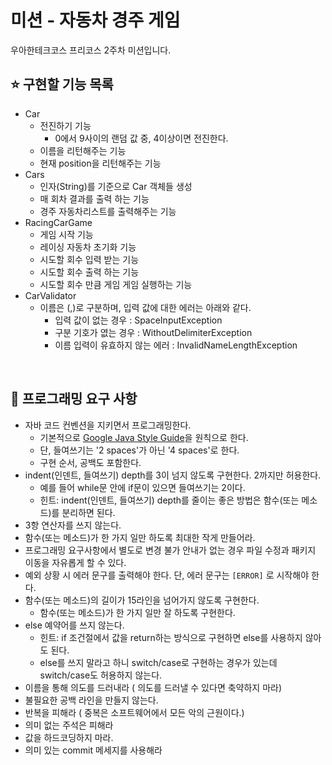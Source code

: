 # 미션 - 자동차 경주 게임
우아한테크코스 프리코스 2주차 미션입니다.

## ⭐ 구현할 기능 목록 
- Car
    - 전진하기 기능
        - 0에서 9사이의 랜덤 값 중, 4이상이면 전진한다.
    - 이름을 리턴해주는 기능
    - 현재 position을 리턴해주는 기능
- Cars
    - 인자(String)를 기준으로 Car 객체들 생성
    - 매 회차 결과를 출력 하는 기능 
    - 경주 자동차리스트를 출력해주는 기능            
- RacingCarGame
    - 게임 시작 기능
    - 레이싱 자동차 초기화 기능
    - 시도할 회수 입력 받는 기능
    - 시도할 회수 출력 하는 기능
    - 시도할 회수 만큼 게임 게임 실행하는 기능
- CarValidator
    - 이름은 (,)로 구분하며, 입력 값에 대한 에러는 아래와 같다.
        - 입력 값이 없는 경우 : SpaceInputException
        - 구분 기호가 엾는 경우 : WithoutDelimiterException
        - 이름 입력이 유효하지 않는 에러 : InvalidNameLengthException    
    
<br>

## 🔧 프로그래밍 요구 사항
- 자바 코드 컨벤션을 지키면서 프로그래밍한다.
  - 기본적으로 [Google Java Style Guide](https://google.github.io/styleguide/javaguide.html)을 원칙으로 한다.
  - 단, 들여쓰기는 '2 spaces'가 아닌 '4 spaces'로 한다.
  - 구현 순서, 공백도 포함한다.
- indent(인덴트, 들여쓰기) depth를 3이 넘지 않도록 구현한다. 2까지만 허용한다.
  - 예를 들어 while문 안에 if문이 있으면 들여쓰기는 2이다.
  - 힌트: indent(인덴트, 들여쓰기) depth를 줄이는 좋은 방법은 함수(또는 메소드)를 분리하면 된다.
- 3항 연산자를 쓰지 않는다.
- 함수(또는 메소드)가 한 가지 일만 하도록 최대한 작게 만들어라.
- 프로그래밍 요구사항에서 별도로 변경 불가 안내가 없는 경우 파일 수정과 패키지 이동을 자유롭게 할 수 있다.
- 예외 상황 시 에러 문구를 출력해야 한다. 단, 에러 문구는 `[ERROR]` 로 시작해야 한다.
- 함수(또는 메소드)의 길이가 15라인을 넘어가지 않도록 구현한다.
  - 함수(또는 메소드)가 한 가지 일만 잘 하도록 구현한다.
- else 예약어를 쓰지 않는다.
  - 힌트: if 조건절에서 값을 return하는 방식으로 구현하면 else를 사용하지 않아도 된다.
  - else를 쓰지 말라고 하니 switch/case로 구현하는 경우가 있는데 switch/case도 허용하지 않는다.
- 이름을 통해 의도를 드러내라 ( 의도를 드러낼 수 있다면 축약하지 마라)
- 불필요한 공백 라인을 만들지 않는다.
- 반복을 피해라 ( 중복은 소프트웨어에서 모든 악의 근원이다.)
- 의미 없는 주석은 피해라
- 값을 하드코딩하지 마라.
- 의미 있는 commit 메세지를 사용해라